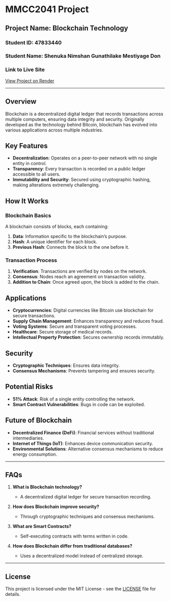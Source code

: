# MMCC2041 Project

## Project Name: Blockchain Technology

### Student ID: 47833440

### Student Name: Shenuka Nimshan Gunathilake Mestiyage Don

### Link to Live Site
[View Project on Render](https://mmcc2041-project-cfaw.onrender.com)

---

## Overview

Blockchain is a decentralized digital ledger that records transactions across multiple computers, ensuring data integrity and security. Originally developed as the technology behind Bitcoin, blockchain has evolved into various applications across multiple industries.

## Key Features

- **Decentralization**: Operates on a peer-to-peer network with no single entity in control.
- **Transparency**: Every transaction is recorded on a public ledger accessible to all users.
- **Immutability and Security**: Secured using cryptographic hashing, making alterations extremely challenging.

## How It Works

### Blockchain Basics

A blockchain consists of blocks, each containing:
1. **Data**: Information specific to the blockchain’s purpose.
2. **Hash**: A unique identifier for each block.
3. **Previous Hash**: Connects the block to the one before it.

### Transaction Process
1. **Verification**: Transactions are verified by nodes on the network.
2. **Consensus**: Nodes reach an agreement on transaction validity.
3. **Addition to Chain**: Once agreed upon, the block is added to the chain.

## Applications

- **Cryptocurrencies**: Digital currencies like Bitcoin use blockchain for secure transactions.
- **Supply Chain Management**: Enhances transparency and reduces fraud.
- **Voting Systems**: Secure and transparent voting processes.
- **Healthcare**: Secure storage of medical records.
- **Intellectual Property Protection**: Secures ownership records immutably.

## Security

- **Cryptographic Techniques**: Ensures data integrity.
- **Consensus Mechanisms**: Prevents tampering and ensures security.

## Potential Risks

- **51% Attack**: Risk of a single entity controlling the network.
- **Smart Contract Vulnerabilities**: Bugs in code can be exploited.

## Future of Blockchain

- **Decentralized Finance (DeFi)**: Financial services without traditional intermediaries.
- **Internet of Things (IoT)**: Enhances device communication security.
- **Environmental Solutions**: Alternative consensus mechanisms to reduce energy consumption.

---

## FAQs

1. **What is Blockchain technology?**
   - A decentralized digital ledger for secure transaction recording.
  
2. **How does Blockchain improve security?**
   - Through cryptographic techniques and consensus mechanisms.

3. **What are Smart Contracts?**
   - Self-executing contracts with terms written in code.

4. **How does Blockchain differ from traditional databases?**
   - Uses a decentralized model instead of centralized storage.


---

## License

This project is licensed under the MIT License - see the [LICENSE](LICENSE) file for details.


